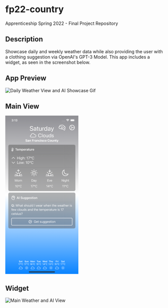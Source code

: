 # fp22-country
Apprenticeship Spring 2022 - Final Project Repository

## Description
Showcase daily and weekly weather data while also providing the user with a clothing suggestion via OpenAI's GPT-3 Model. This app includes a widget, as seen in the screenshot below.

## App Preview
<img src="./fp22country.gif" alt="Daily Weather View and AI Showcase Gif" height="500">

## Main View
<img src="./MainPageSS.png" alt="Main Weather and AI View" height="500">


## Widget
<img src="./WidgetSS.png" alt="Main Weather and AI View" height="500">

